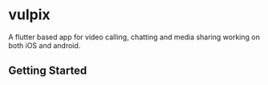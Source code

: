# vulpix

A flutter based app for video calling, chatting  and media sharing working on both iOS and android.

## Getting Started


